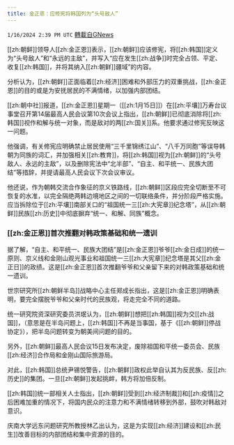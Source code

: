 ```yaml
---
title: 金正恩：应修宪将韩国列为“头号敌人”
---
```

`1/16/2024 2:39 PM UTC` [轉載自GNews](https://gnews.org/articles/2225214)

[[zh:朝鲜]]领导人[[zh:金正恩]]表示，[[zh:朝鲜]]应该修宪，将[[zh:韩国]]定义为“头号敌人”和“永远的主敌”，并写入“应在发生[[zh:战争]]时完全占领、平定、收复[[zh:韩国]]，并将其纳入[[zh:朝鲜]]疆域”的内容。

分析认为，[[zh:朝鲜]]正面临着[[zh:经济]]困难和外部压力的双重挑战，[[zh:金正恩]]的目的或是为安抚居民的不满情绪，以加强内部团结。

[[zh:朝中社]]报道，[[zh:金正恩]]星期一（[[zh:1月15日]]）在[[zh:平壤]]万寿台议事堂召开第14届最高人民会议第10次会议上指出，[[zh:朝鲜]]已彻底消除将[[zh:韩国]]视作和解与统一对象，而是敌对的两[[zh:国关]]系。他要求通过修宪反映这一问题。

他强调，有关修宪应明确禁止居民使用“三千里锦绣江山”、“八千万同胞”等误导韩朝为同族的词汇，并加强相关[[zh:教育]]，将[[zh:韩国]]视为[[zh:朝鲜]]的“头号敌人、永远的主敌”，以及删除宪法中“北半部”、“自主、和平统一、民族大团结”等措辞，并提请最高人民会议下次会议审议。

他还说，作为朝韩交流合作象征的京义铁路线，[[zh:朝鲜]]区段应完全切断至不可恢复的水准，以完全隔绝两韩边境地区之间的一切联络条件，并分阶段严格实施。应当拆除位于[[zh:平壤]]南部关口的“祖国统一三[[zh:大宪章]]纪念塔”，从[[zh:朝鲜]]民族[[zh:历史]]中彻底摒弃“统一、和解、同族”概念。

### [[zh:金正恩]]首次推翻对韩政策基础和统一遗训

据了解，“自主、和平统一、民族大团结”是[[zh:金正恩]]爷爷[[zh:金日成]]的统一原则、京义线和金刚山观光事业和祖国统一三[[zh:大宪章]]纪念塔是其父[[zh:金正日]]的政绩。这是[[zh:金正恩]]首次推翻爷爷和父亲留下来的对韩政策基础和统一遗训。

世宗研究所[[zh:朝鲜半岛]]战略中心主任郑成长指出，这是[[zh:金正恩]]明确表明，要完全摆脱爷爷和父亲时代的民族观，将走完全不同的道路。

统一研究院资深研究委员洪珉认为，[[zh:朝鲜]]想把[[zh:韩国]]视为交[[zh:战国]]，（意思是在半岛问题上，[[zh:韩国]]不再是当事国，基于《[[zh:朝鲜]]停战协定》），把半岛问题转变为朝美间问题的目的。

另外，[[zh:朝鲜]]最高人民会议15日发布决定，废除祖国和平统一委员会、民族[[zh:经济]]合作局和金刚山国际旅游局。

对此，[[zh:韩国]]总统尹锡悦警告，[[zh:朝鲜]]政权此举自认其为反民族、反[[zh:历史]]的集团。一旦[[zh:朝鲜]]发起挑衅，韩方将加倍反制。

[[zh:韩国]]统一部相关人士指出，[[zh:朝鲜]]受到[[zh:经济制裁]]和[[zh:疫情]]之后困难加重的情况下，将国内民众的注意力和不满情绪转移到外部，鼓吹对韩敌对意识。

庆南大学远东问题研究所教授林乙出认为，这是为实现[[zh:经济]]建设和[[zh:民生]]改善目标的内部团结和集中资源的目的。

